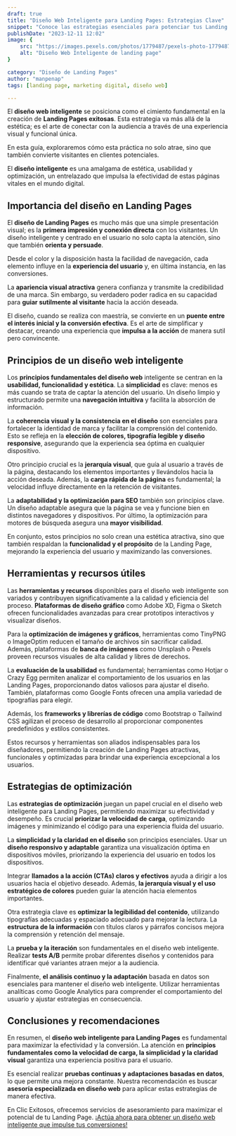 ```yaml
---
draft: true
title: "Diseño Web Inteligente para Landing Pages: Estrategias Clave"
snippet: "Conoce las estrategias esenciales para potenciar tus Landing Pages mediante un diseño web inteligente. Optimiza la conversión y crea experiencias únicas para tu audiencia. Descubre nuestro análisis completo."
publishDate: "2023-12-11 12:02"
image: {
    src: "https://images.pexels.com/photos/1779487/pexels-photo-1779487.jpeg?auto=compress&cs=tinysrgb&w=1260&h=750&dpr=1",
    alt: "Diseño Web Inteligente de landing page"
}

category: "Diseño de Landing Pages"
author: "manpenap"
tags: [landing page, marketing digital, diseño web]

---
```

El **diseño web inteligente** se posiciona como el cimiento fundamental en la creación de **Landing Pages exitosas**. Esta estrategia va más allá de la estética; es el arte de conectar con la audiencia a través de una experiencia visual y funcional única. 

En esta guía, exploraremos cómo esta práctica no solo atrae, sino que también convierte visitantes en clientes potenciales. 

El **diseño inteligente** es una amalgama de estética, usabilidad y optimización, un entrelazado que impulsa la efectividad de estas páginas vitales en el mundo digital.

## Importancia del diseño en Landing Pages 
El **diseño de Landing Pages** es mucho más que una simple presentación visual; es la **primera impresión y conexión directa** con los visitantes. Un diseño inteligente y centrado en el usuario no solo capta la atención, sino que también **orienta y persuade**. 

Desde el color y la disposición hasta la facilidad de navegación, cada elemento influye en la **experiencia del usuario** y, en última instancia, en las conversiones.

La **apariencia visual atractiva** genera confianza y transmite la credibilidad de una marca. Sin embargo, su verdadero poder radica en su capacidad para **guiar sutilmente al visitante** hacia la acción deseada. 

El diseño, cuando se realiza con maestría, se convierte en un **puente entre el interés inicial y la conversión efectiva**. Es el arte de simplificar y destacar, creando una experiencia que **impulsa a la acción** de manera sutil pero convincente.

## Principios de un diseño web inteligente 

Los **principios fundamentales del diseño web** inteligente se centran en la **usabilidad, funcionalidad y estética**. La **simplicidad** es clave: menos es más cuando se trata de captar la atención del usuario. Un diseño limpio y estructurado permite una **navegación intuitiva** y facilita la absorción de información.

La **coherencia visual y la consistencia en el diseño** son esenciales para fortalecer la identidad de marca y facilitar la comprensión del contenido. Esto se refleja en la **elección de colores, tipografía legible y diseño responsive**, asegurando que la experiencia sea óptima en cualquier dispositivo.

Otro principio crucial es la **jerarquía visual**, que guía al usuario a través de la página, destacando los elementos importantes y llevándolos hacia la acción deseada. Además, la **carga rápida de la página** es fundamental; la velocidad influye directamente en la retención de visitantes.

La **adaptabilidad y la optimización para SEO** también son principios clave. Un diseño adaptable asegura que la página se vea y funcione bien en distintos navegadores y dispositivos. Por último, la optimización para motores de búsqueda asegura una **mayor visibilidad**.

En conjunto, estos principios no solo crean una estética atractiva, sino que también respaldan la **funcionalidad y el propósito** de la Landing Page, mejorando la experiencia del usuario y maximizando las conversiones.

## Herramientas y recursos útiles

Las **herramientas y recursos** disponibles para el diseño web inteligente son variados y contribuyen significativamente a la calidad y eficiencia del proceso. **Plataformas de diseño gráfico** como Adobe XD, Figma o Sketch ofrecen funcionalidades avanzadas para crear prototipos interactivos y visualizar diseños.

Para la **optimización de imágenes y gráficos**, herramientas como TinyPNG o ImageOptim reducen el tamaño de archivos sin sacrificar calidad. Además, plataformas de **banca de imágenes** como Unsplash o Pexels proveen recursos visuales de alta calidad y libres de derechos.

La **evaluación de la usabilidad** es fundamental; herramientas como Hotjar o Crazy Egg permiten analizar el comportamiento de los usuarios en las Landing Pages, proporcionando datos valiosos para ajustar el diseño. También, plataformas como Google Fonts ofrecen una amplia variedad de tipografías para elegir.

Además, los **frameworks y librerías de código** como Bootstrap o Tailwind CSS agilizan el proceso de desarrollo al proporcionar componentes predefinidos y estilos consistentes.

Estos recursos y herramientas son aliados indispensables para los diseñadores, permitiendo la creación de Landing Pages atractivas, funcionales y optimizadas para brindar una experiencia excepcional a los usuarios.


## Estrategias de optimización
Las **estrategias de optimización** juegan un papel crucial en el diseño web inteligente para Landing Pages, permitiendo maximizar su efectividad y desempeño. Es crucial **priorizar la velocidad de carga**, optimizando imágenes y minimizando el código para una experiencia fluida del usuario.

La **simplicidad y la claridad en el diseño** son principios esenciales. Usar un **diseño responsivo y adaptable** garantiza una visualización óptima en dispositivos móviles, priorizando la experiencia del usuario en todos los dispositivos.

Integrar **llamados a la acción (CTAs) claros y efectivos** ayuda a dirigir a los usuarios hacia el objetivo deseado. Además, **la jerarquía visual y el uso estratégico de colores** pueden guiar la atención hacia elementos importantes.

Otra estrategia clave es **optimizar la legibilidad del contenido**, utilizando tipografías adecuadas y espaciado adecuado para mejorar la lectura. La **estructura de la información** con títulos claros y párrafos concisos mejora la comprensión y retención del mensaje.

La **prueba y la iteración** son fundamentales en el diseño web inteligente. Realizar **tests A/B** permite probar diferentes diseños y contenidos para identificar qué variantes atraen mejor a la audiencia.

Finalmente, **el análisis continuo y la adaptación** basada en datos son esenciales para mantener el diseño web inteligente. Utilizar herramientas analíticas como Google Analytics para comprender el comportamiento del usuario y ajustar estrategias en consecuencia.


## Conclusiones y recomendaciones
En resumen, el **diseño web inteligente para Landing Pages** es fundamental para maximizar la efectividad y la conversión. La atención en **principios fundamentales como la velocidad de carga, la simplicidad y la claridad visual** garantiza una experiencia positiva para el usuario.

Es esencial realizar **pruebas continuas y adaptaciones basadas en datos**, lo que permite una mejora constante. Nuestra recomendación es buscar **asesoría especializada en diseño web** para aplicar estas estrategias de manera efectiva.

En Clic Exitosos, ofrecemos servicios de asesoramiento para maximizar el potencial de tu Landing Page. [¡Actúa ahora para obtener un diseño web inteligente que impulse tus conversiones!](https://clicexitoso.info/contacto/)
